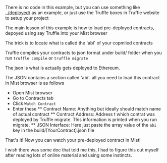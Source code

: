 There is no code in this example, but you can use something like [../deployed/](this) as an example, or just use the Truffle boxes in Truffle website to setup your project

The main lesson of this example is how to load pre-deployed contracts, depoyed using say Truffle into your Mist browser

The trick is to locate what is called the 'abi' of your copmiled contracts

Truffle compiles your contracts to json format under build/ folder when you run ```truffle compile``` or ```truffle migrate```

The json is what is actually gets deployed to Ethereum.

The JSON contains a section called 'abi'. all you need to load this contract in Mist browser is as follows

* Open Mist browser
* Go to Contracts tab
* Click ```Watch Contract```
* Enter these
** Contract Name: Anything but ideally should match name of actual contract
** Contract Address: Address t which contrat was deployed by Truffle migrate. This information is printed when you run migrate.
** JSON Interface: Here just paste the array value of the ```abi``` key in the build/[YourContract].json file


That's it! Now you can watch your pre-deployed contract in Mist!

I wish there was some doc that told me this, I had to figure this out myself after reading lots of online material and using some instincts.


